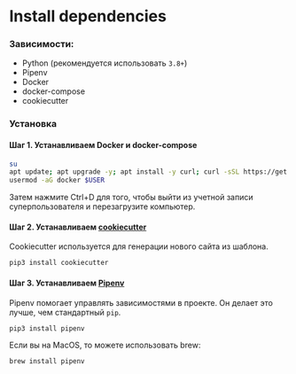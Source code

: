 # Install dependencies

### Зависимости:

- Python (рекомендуется использовать `3.8+`)
- Pipenv
- Docker
- docker-compose
- cookiecutter

### Установка

#### Шаг 1. Устанавливаем Docker и docker-compose

```bash
su
apt update; apt upgrade -y; apt install -y curl; curl -sSL https://get.docker.com/ | sh; curl -L https://github.com/docker/compose/releases/download/1.28.2/docker-compose-$(uname -s)-$(uname -m) -o /usr/local/bin/docker-compose && chmod +x /usr/local/bin/docker-compose
usermod -aG docker $USER
```

Затем нажмите Ctrl+D для того, чтобы выйти из учетной записи суперпользователя и перезагрузите компьютер.

#### Шаг 2. Устанавливаем [cookiecutter](http://cookiecutter.readthedocs.io)

Cookiecutter используется для генерации нового сайта из шаблона.

```bash
pip3 install cookiecutter
```

#### Шаг 3. Устанавливаем [Pipenv](https://pipenv-fork.readthedocs.io/en/latest/)

Pipenv помогает управлять зависимостями в проекте. Он делает это лучше, чем стандартный `pip`.

```bash
pip3 install pipenv
```

Если вы на MacOS, то можете использовать brew:

```bash
brew install pipenv
```
    